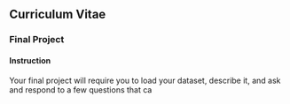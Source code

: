 ## Curriculum Vitae

### Final Project

#### Instruction

Your final project will require you to load your dataset, describe it, and ask and respond to a few questions that ca
